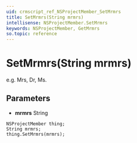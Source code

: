 ```yaml
---
uid: crmscript_ref_NSProjectMember_SetMrmrs
title: SetMrmrs(String mrmrs)
intellisense: NSProjectMember.SetMrmrs
keywords: NSProjectMember, GetMrmrs
so.topic: reference
---
```


# SetMrmrs(String mrmrs)

e.g. Mrs, Dr, Ms.

## Parameters

* **mrmrs** String

```crmscript
NSProjectMember thing;
String mrmrs;
thing.SetMrmrs(mrmrs);
```

